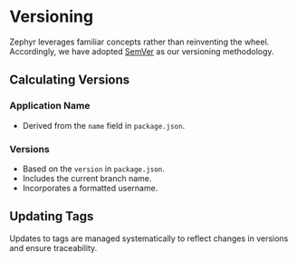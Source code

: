 # Versioning

Zephyr leverages familiar concepts rather than reinventing the wheel. Accordingly, we have adopted [SemVer](https://semver.org/) as our versioning methodology.

## Calculating Versions

### Application Name

- Derived from the `name` field in `package.json`.

### Versions

- Based on the `version` in `package.json`.
- Includes the current branch name.
- Incorporates a formatted username.

## Updating Tags

Updates to tags are managed systematically to reflect changes in versions and ensure traceability.
